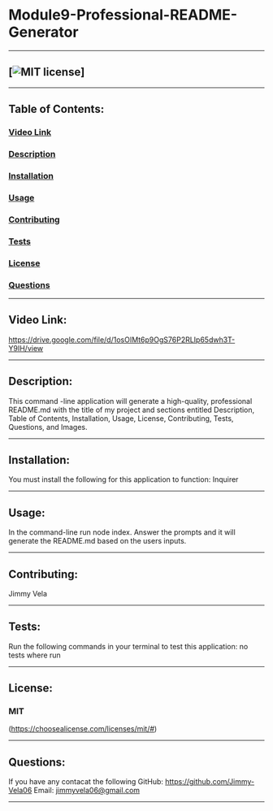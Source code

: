 # **Module9-Professional-README-Generator**

---

## [![MIT license](https://img.shields.io/badge/License-MIT-blue.svg)]

---

## **Table of Contents:**

### [Video Link](#video-link)

### [Description](#description)

### [Installation](#installation)

### [Usage](#usage)

### [Contributing](#contributing)

### [Tests](#tests)

### [License](#license)

### [Questions](#questions)

---

## Video Link:

https://drive.google.com/file/d/1osOIMt6p9OgS76P2RLIp65dwh3T-Y9IH/view

---

## **Description:**

This command -line application will generate a high-quality, professional README.md with the title of my project and sections entitled Description, Table of Contents, Installation, Usage, License, Contributing, Tests, Questions, and Images.

---

## **Installation:**

You must install the following for this application to function:
Inquirer

---

## **Usage:**

In the command-line run node index. Answer the prompts and it will generate the README.md based on the users inputs.

---

## **Contributing:**

Jimmy Vela

---

## **Tests:**

Run the following commands in your terminal to test this application:
no tests where run

---

## **License:**

### MIT

(https://choosealicense.com/licenses/mit/#)

---

## **Questions:**

If you have any contacat the following
GitHub: <https://github.com/Jimmy-Vela06>
Email: <jimmyvela06@gmail.com>

---

<!-- fix -->
